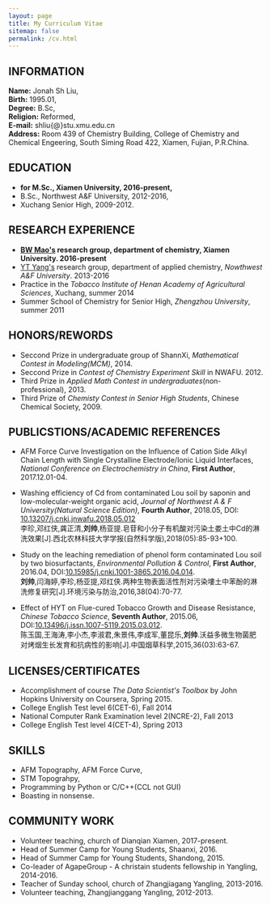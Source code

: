 ```yaml
---
layout: page
title: My Curriculum Vitae
sitemap: false
permalink: /cv.html
---
```


## INFORMATION
**Name:** Jonah Sh Liu,   
**Birth:** 1995.01,   
**Degree:** B.Sc,   
**Religion:** Reformed,    
**E-mail:** shliu{@}stu.xmu.edu.cn   
**Address:** Room 439 of Chemistry Building, College of Chemistry and Chemical Engeering, South Siming Road 422, Xiamen, Fujian, P.R.China.

## EDUCATION
- **for M.Sc., Xiamen University, 2016-present,**  
- B.Sc., Northwest A&F University, 2012-2016,    
- Xuchang Senior High, 2009-2012.


## RESEARCH EXPERIENCE   
- **[BW Mao's](http://stm.xmu.edu.cn) research group, department of chemistry, Xiamen University.   2016-present**    
- [YT Yang's](https://hxyyxy.nwafu.edu.cn/szdw/21747.htm) research group, department of applied chemistry, *Nowthwest A&F University*. 2013-2016 
- Practice in the *Tobacco Institute of Henan Academy of Agricultural Sciences*, Xuchang, summer 2014
- Summer School of Chemistry for Senior High, *Zhengzhou University*, summer 2011    

## HONORS/REWORDS
- Seccond Prize in undergraduate group of ShannXi, *Mathematical Contest in Modeling(MCM)*, 2014.
- Seccond Prize in *Contest of Chemistry Experiment Skill* in NWAFU. 2012.
- Third Prize in *Applied Math Contest in undergraduates*(non-professional), 2013.
- Third Prize of *Chemisty Contest in Senior High Students*, Chinese Chemical Society, 2009.


## PUBLICSTIONS/ACADEMIC REFERENCES
- AFM Force Curve Investigation on the Influence of Cation Side Alkyl Chain Length with Single Crystalline Electrode/Ionic Liquid Interfaces, *National Conference on Electrochemistry in China*, **First Author**, 2017.12.01-04.

- Washing efficiency of Cd from contaminated Lou soil by saponin and low-molecular-weight organic acid, *Journal of Northwest A & F University(Natural Science Edition)*, **Fourth Author**, 2018.05, DOI: [10.13207/j.cnki.jnwafu.2018.05.012](http://doi.org/10.13207/j.cnki.jnwafu.2018.05.012)<br>
李珍,邓红侠,龚正清,**刘帅**,杨亚提.皂苷和小分子有机酸对污染土娄土中Cd的淋洗效果[J].西北农林科技大学学报(自然科学版),2018(05):85-93+100.

- Study on the leaching remediation of phenol form contaminated Lou soil by two biosurfactants, *Environmental Pollution & Control*,  **First Author**, 2016.04, DOI:[10.15985/j.cnki.1001-3865.2016.04.014](http://doi.org/10.15985/j.cnki.1001-3865.2016.04.014).<br>
**刘帅**,闫海婷,李珍,杨亚提,邓红侠.两种生物表面活性剂对污染塿土中苯酚的淋洗修复研究[J].环境污染与防治,2016,38(04):70-77.

- Effect of HYT on Flue-cured Tobacco Growth and Disease Resistance, *Chinese Tobacco Science*, **Seventh Author**, 2015.06, DOI:[10.13496/j.issn.1007-5119.2015.03.012](http://doi.org/10.13496/j.issn.1007-5119.2015.03.012).<br>
陈玉国,王海涛,李小杰,李淑君,朱景伟,李成军,董昆乐,**刘帅**.沃益多微生物菌肥对烤烟生长发育和抗病性的影响[J].中国烟草科学,2015,36(03):63-67.


## LICENSES/CERTIFICATES
- Accomplishment of course *The Data Scientist's Toolbox* by John Hopkins University on Coursera, Spring 2015.
- College English Test level 6(CET-6),  Fall 2014
- National Computer Rank Examination level 2(NCRE-2), Fall 2013
- College English Test level 4(CET-4),  Spring 2013

## SKILLS
- AFM Topography, AFM Force Curve,
- STM Topograhpy,
- Programming by Python or C/C++(CCL not GUI)
- Boasting in nonsense.


## COMMUNITY WORK
- Volunteer teaching, church of Dianqian Xiamen, 2017-present.
- Head of Summer Camp for Young Students, Shaanxi, 2016.
- Head of Summer Camp for Young Students, Shandong, 2015.
- Co-leader of AgapeGroup - A christain students fellowship in Yangling, 2014-2016.
- Teacher of Sunday school, church of Zhangjiagang Yangling, 2013-2016.
- Volunteer teaching, Zhangjianggang Yangling, 2012-2013.

